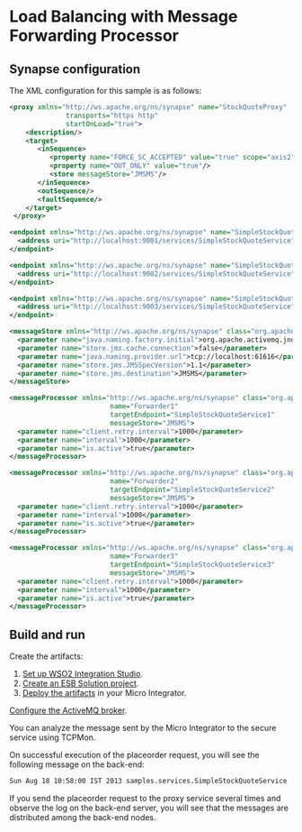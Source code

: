 # Load Balancing with Message Forwarding Processor
## Synapse configuration

The XML configuration for this sample is as follows:

```xml tab='Proxy Service'
<proxy xmlns="http://ws.apache.org/ns/synapse" name="StockQuoteProxy"
              transports="https http"
              startOnLoad="true">
    <description/>
    <target>
       <inSequence>
          <property name="FORCE_SC_ACCEPTED" value="true" scope="axis2"/>
          <property name="OUT_ONLY" value="true"/>
          <store messageStore="JMSMS"/>
       </inSequence>
       <outSequence/>
       <faultSequence/>
    </target>
 </proxy>
```

```xml tab='Endpoint 1'
<endpoint xmlns="http://ws.apache.org/ns/synapse" name="SimpleStockQuoteService1">
  <address uri="http://localhost:9001/services/SimpleStockQuoteService"/>
</endpoint>
```

```xml tab='Endpoint 2'
<endpoint xmlns="http://ws.apache.org/ns/synapse" name="SimpleStockQuoteService2">
  <address uri="http://localhost:9002/services/SimpleStockQuoteService"/>
</endpoint>
```

```xml tab='Endpoint 3'
<endpoint xmlns="http://ws.apache.org/ns/synapse" name="SimpleStockQuoteService3">
  <address uri="http://localhost:9003/services/SimpleStockQuoteService"/>
</endpoint>
```

```xml tab='Message Store'
<messageStore xmlns="http://ws.apache.org/ns/synapse" class="org.apache.synapse.message.store.impl.jms.JmsStore" name="JMSMS">
  <parameter name="java.naming.factory.initial">org.apache.activemq.jndi.ActiveMQInitialContextFactory</parameter>
  <parameter name="store.jms.cache.connection">false</parameter>
  <parameter name="java.naming.provider.url">tcp://localhost:61616</parameter>
  <parameter name="store.jms.JMSSpecVersion">1.1</parameter>
  <parameter name="store.jms.destination">JMSMS</parameter>
</messageStore>
```

```xml tab='Message Processor 1'
<messageProcessor xmlns="http://ws.apache.org/ns/synapse" class="org.apache.synapse.message.processor.impl.forwarder.ScheduledMessageForwardingProcessor"
                         name="Forwarder1"
                         targetEndpoint="SimpleStockQuoteService1"
                         messageStore="JMSMS">
  <parameter name="client.retry.interval">1000</parameter>
  <parameter name="interval">1000</parameter>
  <parameter name="is.active">true</parameter>
</messageProcessor>
```

```xml tab='Message Processor 2'
<messageProcessor xmlns="http://ws.apache.org/ns/synapse" class="org.apache.synapse.message.processor.impl.forwarder.ScheduledMessageForwardingProcessor"
                         name="Forwarder2"
                         targetEndpoint="SimpleStockQuoteService2"
                         messageStore="JMSMS">
  <parameter name="client.retry.interval">1000</parameter>
  <parameter name="interval">1000</parameter>
  <parameter name="is.active">true</parameter>
</messageProcessor>
```

```xml tab='Message Processor 3'
<messageProcessor xmlns="http://ws.apache.org/ns/synapse" class="org.apache.synapse.message.processor.impl.forwarder.ScheduledMessageForwardingProcessor"
                         name="Forwarder3"
                         targetEndpoint="SimpleStockQuoteService3"
                         messageStore="JMSMS">
  <parameter name="client.retry.interval">1000</parameter>
  <parameter name="interval">1000</parameter>
  <parameter name="is.active">true</parameter>
</messageProcessor>
```

## Build and run

Create the artifacts:

1. [Set up WSO2 Integration Studio](../../../../develop/installing-WSO2-Integration-Studio).
2. [Create an ESB Solution project](../../../../develop/creating-projects/#esb-config-project).
3. [Deploy the artifacts](../../../../develop/deploy-and-run) in your Micro Integrator.

[Configure the ActiveMQ broker](../../../../setup/brokers/configure-with-ActiveMQ).

You can analyze the message sent by the Micro Integrator to the secure service using TCPMon.

On successful execution of the placeorder request, you will see the following message on the back-end:

```xml
Sun Aug 18 10:58:00 IST 2013 samples.services.SimpleStockQuoteService :: Accepted order #5 for : 18851 stocks of WSO2 at $ 61.782478265721714
```

If you send the placeorder request to the proxy service several times and observe the log on the back-end server, you will see that the messages are distributed among the back-end nodes.